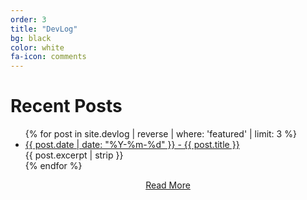 ```yaml
---
order: 3
title: "DevLog"
bg: black
color: white
fa-icon: comments
---
```

# Recent Posts

<div>
<ul>
  {% for post in site.devlog | reverse | where: 'featured' | limit: 3 %}
    <li>
      <a href="{{ post.url }}">{{ post.date | date: "%Y-%m-%d" }} - {{ post.title }}</a>
      <br>{{ post.excerpt | strip }}
    </li>
  {% endfor %}
</ul>
</div>

<div style="text-align: center;">
  <a href="devlog.html">Read More</a>
</div>
